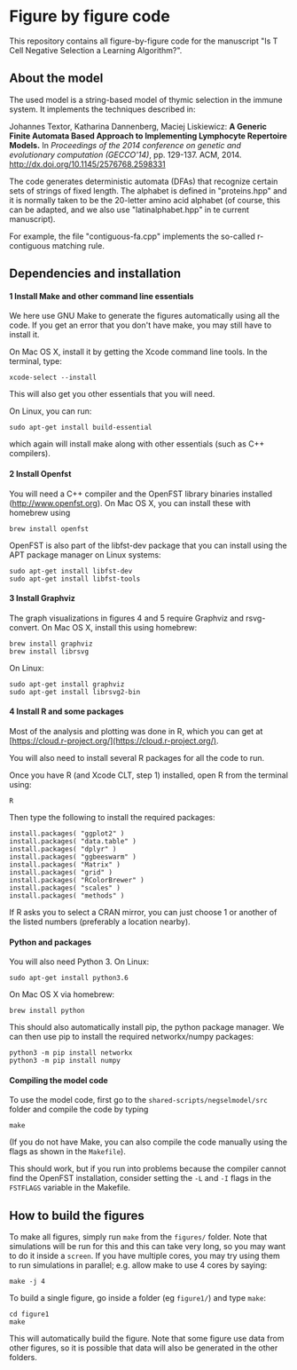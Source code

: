 # Figure by figure code

This repository contains all figure-by-figure code for the manuscript 
"Is T Cell Negative Selection a Learning Algorithm?".


## About the model
The used model is a string-based model of thymic selection in the immune system.
It implements the techniques described in:

Johannes Textor, Katharina Dannenberg, Maciej Liskiewicz:
__A Generic Finite Automata Based Approach to Implementing Lymphocyte Repertoire Models.__
In _Proceedings of the 2014 conference on genetic and evolutionary computation (GECCO'14)_, pp. 129-137. ACM, 2014. http://dx.doi.org/10.1145/2576768.2598331

The code generates deterministic automata (DFAs) that recognize certain sets of strings of fixed length. The alphabet 
is defined in "proteins.hpp" and it is normally taken to be the 20-letter amino acid alphabet (of course, this can be 
adapted, and we also use "latinalphabet.hpp" in te current manuscript).

For example, the file "contiguous-fa.cpp" implements the so-called r-contiguous matching rule. 

## Dependencies and installation

#### 1 Install Make and other command line essentials

We here use GNU Make to generate the figures automatically using all the code.
If you get an error that you don't have make, you may still have to install it.

On Mac OS X, install it by getting the Xcode command line tools. In the terminal, type:

```
xcode-select --install
```

This will also get you other essentials that you will need.

On Linux, you can run:

```
sudo apt-get install build-essential
```

which again will install make along with other essentials (such as C++ compilers).


#### 2 Install Openfst

You will need a C++ compiler and the OpenFST library binaries installed (http://www.openfst.org). On Mac OS X, you can 
install these with homebrew using

```
brew install openfst
```

OpenFST is also part of the libfst-dev package that you can install using the APT package
manager on Linux systems:

```
sudo apt-get install libfst-dev
sudo apt-get install libfst-tools
```

#### 3 Install Graphviz

The graph visualizations in figures 4 and 5 require Graphviz and rsvg-convert. 
On Mac OS X, install this using homebrew:

```
brew install graphviz
brew install librsvg
```

On Linux:

```
sudo apt-get install graphviz
sudo apt-get install librsvg2-bin
```


#### 4 Install R and some packages

Most of the analysis and plotting was done in R, which you can get at 
[https://cloud.r-project.org/](https://cloud.r-project.org/).

You will also need to install several R packages for all the code to run. 


Once you have R (and Xcode CLT, step 1) installed, open R from the terminal using:
```
R
```

Then type the following to install the required packages:

```
install.packages( "ggplot2" )
install.packages( "data.table" )
install.packages( "dplyr" )
install.packages( "ggbeeswarm" )
install.packages( "Matrix" )
install.packages( "grid" )
install.packages( "RColorBrewer" )
install.packages( "scales" )
install.packages( "methods" )
```
If R asks you to select a CRAN mirror, you can just choose 1 or another of the listed
numbers (preferably a location nearby).


#### Python and packages

You will also need Python 3. On Linux:

```
sudo apt-get install python3.6
```

On Mac OS X via homebrew:

```
brew install python
```

This should also automatically install pip, the python package manager.
We can then use pip to install the required networkx/numpy packages:

```
python3 -m pip install networkx
python3 -m pip install numpy

```

#### Compiling the model code

To use the model code, first go to the `shared-scripts/negselmodel/src` folder and compile the code by typing

```
make
```

(If you do not have Make, you can also compile the code manually using the flags as shown in the `Makefile`).

This should work, but if you run into problems because the compiler cannot find the
OpenFST installation, consider setting the `-L` and `-I` flags in the `FSTFLAGS` variable
in the Makefile. 



## How to build the figures


To make all figures, simply run `make` from the `figures/` folder. 
Note that simulations will be run for this and
this can take very long, so you may want to do it inside a `screen`.
If you have multiple cores, you may try using them to run simulations in parallel; e.g.
allow make to use 4 cores by saying:

```
make -j 4
```

To build a single figure, go inside a folder (eg `figure1/`) and type `make`:

```
cd figure1
make
```

This will automatically build the figure.  Note that some
figure use data from other figures, so it is possible that data will also be generated
in the other folders.

